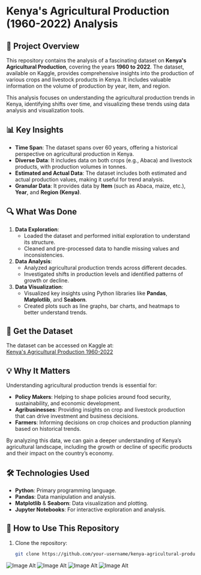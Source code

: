 # Kenya's Agricultural Production (1960-2022) Analysis

## 🚜 **Project Overview**

This repository contains the analysis of a fascinating dataset on **Kenya's Agricultural Production**, covering the years **1960 to 2022**. The dataset, available on Kaggle, provides comprehensive insights into the production of various crops and livestock products in Kenya. It includes valuable information on the volume of production by year, item, and region.

This analysis focuses on understanding the agricultural production trends in Kenya, identifying shifts over time, and visualizing these trends using data analysis and visualization tools.

## 📊 **Key Insights**
- **Time Span**: The dataset spans over 60 years, offering a historical perspective on agricultural production in Kenya.
- **Diverse Data**: It includes data on both crops (e.g., Abaca) and livestock products, with production volumes in tonnes.
- **Estimated and Actual Data**: The dataset includes both estimated and actual production values, making it useful for trend analysis.
- **Granular Data**: It provides data by **Item** (such as Abaca, maize, etc.), **Year**, and **Region (Kenya)**.

## 🔍 **What Was Done**
1. **Data Exploration**:
   - Loaded the dataset and performed initial exploration to understand its structure.
   - Cleaned and pre-processed data to handle missing values and inconsistencies.
2. **Data Analysis**:
   - Analyzed agricultural production trends across different decades.
   - Investigated shifts in production levels and identified patterns of growth or decline.
3. **Data Visualization**:
   - Visualized key insights using Python libraries like **Pandas**, **Matplotlib**, and **Seaborn**.
   - Created plots such as line graphs, bar charts, and heatmaps to better understand trends.
   
## 🔗 **Get the Dataset**
The dataset can be accessed on Kaggle at:  
[Kenya's Agricultural Production 1960-2022](https://www.kaggle.com/datasets/samuelkamau/kenyas-agricultural-production-1960-2022)

## 💡 **Why It Matters**
Understanding agricultural production trends is essential for:
- **Policy Makers**: Helping to shape policies around food security, sustainability, and economic development.
- **Agribusinesses**: Providing insights on crop and livestock production that can drive investment and business decisions.
- **Farmers**: Informing decisions on crop choices and production planning based on historical trends.

By analyzing this data, we can gain a deeper understanding of Kenya’s agricultural landscape, including the growth or decline of specific products and their impact on the country’s economy.

## 🛠 **Technologies Used**
- **Python**: Primary programming language.
- **Pandas**: Data manipulation and analysis.
- **Matplotlib** & **Seaborn**: Data visualization and plotting.
- **Jupyter Notebooks**: For interactive exploration and analysis.

## 📄 **How to Use This Repository**
1. Clone the repository:
   ```bash
   git clone https://github.com/your-username/kenya-agricultural-production-analysis.git


![Image Alt](https://github.com/akuyaesekon/kenya-agricultural-produce/blob/main/Agriculture%20Production%20Over%20Years.png)
![Image Alt](https://github.com/akuyaesekon/kenya-agricultural-produce/blob/main/Distribution%20of%20Elements.png)
![Image Alt](https://github.com/akuyaesekon/kenya-agricultural-produce/blob/main/Production%20by%20area.png)
![Image Alt](https://github.com/akuyaesekon/kenya-agricultural-produce/blob/main/Production%20of%20Abaca%20Over%20Years.png)
